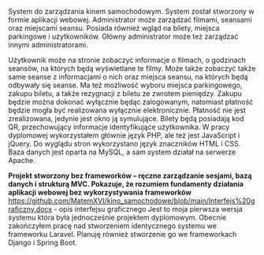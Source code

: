 System do zarządzania kinem samochodowym. 
System został stworzony w formie aplikacji webowej. Administrator może zarządzać filmami, seansami oraz miejscami seansu. Posiada również wgląd na bilety, miejsca parkingowe i użytkowników. Główny administrator może też zarządzać innymi administratorami.  

Użytkownik może na stronie zobaczyć informacje o filmach, o godzinach seansów, na których będą wyświetlane te filmy. Może także zobaczyć także same seanse z informacjami o nich oraz miejsca seansu, na których będą odbywały się seanse. Ma też możliwość wyboru miejsca parkingowego, zakupu biletu, a także rezygnacji z biletu ze zwrotem pieniędzy. Zakupu będzie można dokonać wyłącznie będąc zalogowanym, natomiast płatność będzie mogła być realizowana wyłącznie elektronicznie. Płatność nie jest zrealizowana, jedynie jest okno ją symulujące.
Bilety będą posiadają kod QR, przechowujący informacje identyfikujące użytkownika. 
W pracy dyplomowej wykorzystałem głównie język PHP, ale też jest JavaScript i jQuery. Do wyglądu stron wykorzystano język znaczników HTML i CSS. Baza danych jest oparta na MySQL, a sam system działał na serwerze Apache. 

<b>Projekt stworzony bez frameworków – ręczne zarządzanie sesjami, bazą danych i strukturą MVC. Pokazuje, że rozumiem fundamenty działania aplikacji webowej bez wykorzystywania frameworków</b>
https://github.com/MatemXVI/kino_samochodowe/blob/main/Interfejs%20graficzny.docx - opis interfejsu graficznego
Jest to moja pierwsza wersja systemu która była jednocześnie projektem dyplomowym. Obecnie zakończyłem pracę nad stworzeniem identycznego systemu we frameworku Laravel. Planuję również stworzenie go we frameworkach Django i Spring Boot.
